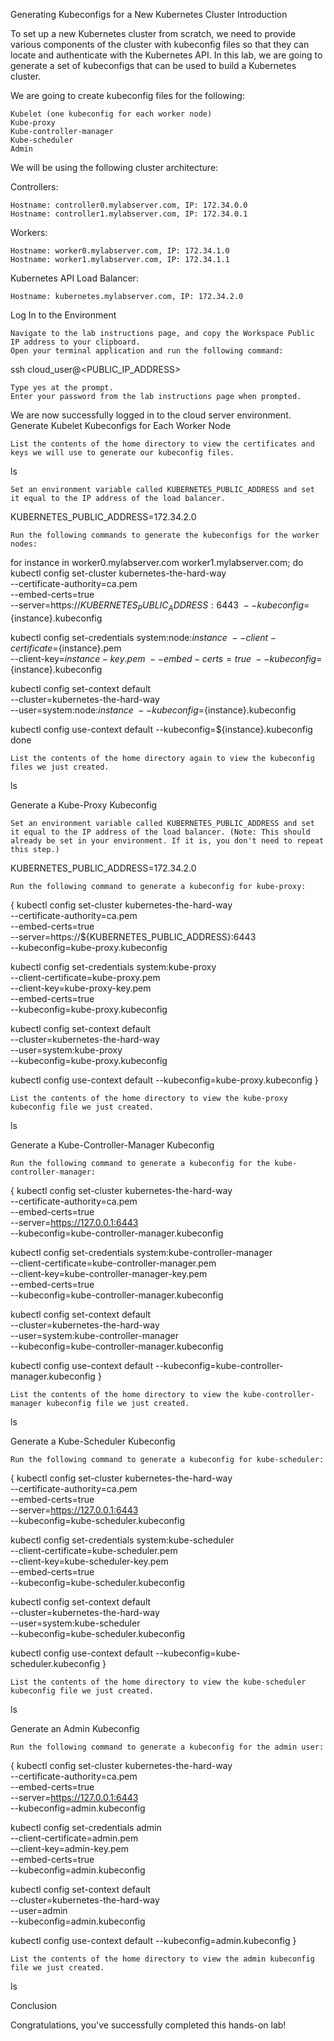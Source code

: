 Generating Kubeconfigs for a New Kubernetes Cluster
Introduction

To set up a new Kubernetes cluster from scratch, we need to provide various components of the cluster with kubeconfig files so that they can locate and authenticate with the Kubernetes API. In this lab, we are going to generate a set of kubeconfigs that can be used to build a Kubernetes cluster.

We are going to create kubeconfig files for the following:

    Kubelet (one kubeconfig for each worker node)
    Kube-proxy
    Kube-controller-manager
    Kube-scheduler
    Admin

We will be using the following cluster architecture:

Controllers:

    Hostname: controller0.mylabserver.com, IP: 172.34.0.0
    Hostname: controller1.mylabserver.com, IP: 172.34.0.1

Workers:

    Hostname: worker0.mylabserver.com, IP: 172.34.1.0
    Hostname: worker1.mylabserver.com, IP: 172.34.1.1

Kubernetes API Load Balancer:

    Hostname: kubernetes.mylabserver.com, IP: 172.34.2.0

Log In to the Environment

    Navigate to the lab instructions page, and copy the Workspace Public IP address to your clipboard.
    Open your terminal application and run the following command:

ssh cloud_user@&lt;PUBLIC_IP_ADDRESS&gt;

    Type yes at the prompt.
    Enter your password from the lab instructions page when prompted.

We are now successfully logged in to the cloud server environment.
Generate Kubelet Kubeconfigs for Each Worker Node

    List the contents of the home directory to view the certificates and keys we will use to generate our kubeconfig files.

ls

    Set an environment variable called KUBERNETES_PUBLIC_ADDRESS and set it equal to the IP address of the load balancer.

KUBERNETES_PUBLIC_ADDRESS=172.34.2.0

    Run the following commands to generate the kubeconfigs for the worker nodes:

for instance in worker0.mylabserver.com worker1.mylabserver.com; do
  kubectl config set-cluster kubernetes-the-hard-way \
    --certificate-authority=ca.pem \
    --embed-certs=true \
    --server=https://${KUBERNETES_PUBLIC_ADDRESS}:6443 \
    --kubeconfig=${instance}.kubeconfig

  kubectl config set-credentials system:node:${instance} \
    --client-certificate=${instance}.pem \
    --client-key=${instance}-key.pem \
    --embed-certs=true \
    --kubeconfig=${instance}.kubeconfig

  kubectl config set-context default \
    --cluster=kubernetes-the-hard-way \
    --user=system:node:${instance} \
    --kubeconfig=${instance}.kubeconfig

  kubectl config use-context default --kubeconfig=${instance}.kubeconfig
done

    List the contents of the home directory again to view the kubeconfig files we just created.

ls

Generate a Kube-Proxy Kubeconfig

    Set an environment variable called KUBERNETES_PUBLIC_ADDRESS and set it equal to the IP address of the load balancer. (Note: This should already be set in your environment. If it is, you don't need to repeat this step.)

KUBERNETES_PUBLIC_ADDRESS=172.34.2.0

    Run the following command to generate a kubeconfig for kube-proxy:

{
  kubectl config set-cluster kubernetes-the-hard-way \
    --certificate-authority=ca.pem \
    --embed-certs=true \
    --server=https://${KUBERNETES_PUBLIC_ADDRESS}:6443 \
    --kubeconfig=kube-proxy.kubeconfig

  kubectl config set-credentials system:kube-proxy \
    --client-certificate=kube-proxy.pem \
    --client-key=kube-proxy-key.pem \
    --embed-certs=true \
    --kubeconfig=kube-proxy.kubeconfig

  kubectl config set-context default \
    --cluster=kubernetes-the-hard-way \
    --user=system:kube-proxy \
    --kubeconfig=kube-proxy.kubeconfig

  kubectl config use-context default --kubeconfig=kube-proxy.kubeconfig
}

    List the contents of the home directory to view the kube-proxy kubeconfig file we just created.

ls

Generate a Kube-Controller-Manager Kubeconfig

    Run the following command to generate a kubeconfig for the kube-controller-manager:

{
  kubectl config set-cluster kubernetes-the-hard-way \
    --certificate-authority=ca.pem \
    --embed-certs=true \
    --server=https://127.0.0.1:6443 \
    --kubeconfig=kube-controller-manager.kubeconfig

  kubectl config set-credentials system:kube-controller-manager \
    --client-certificate=kube-controller-manager.pem \
    --client-key=kube-controller-manager-key.pem \
    --embed-certs=true \
    --kubeconfig=kube-controller-manager.kubeconfig

  kubectl config set-context default \
    --cluster=kubernetes-the-hard-way \
    --user=system:kube-controller-manager \
    --kubeconfig=kube-controller-manager.kubeconfig

  kubectl config use-context default --kubeconfig=kube-controller-manager.kubeconfig
}

    List the contents of the home directory to view the kube-controller-manager kubeconfig file we just created.

ls

Generate a Kube-Scheduler Kubeconfig

    Run the following command to generate a kubeconfig for kube-scheduler:

{
  kubectl config set-cluster kubernetes-the-hard-way \
    --certificate-authority=ca.pem \
    --embed-certs=true \
    --server=https://127.0.0.1:6443 \
    --kubeconfig=kube-scheduler.kubeconfig

  kubectl config set-credentials system:kube-scheduler \
    --client-certificate=kube-scheduler.pem \
    --client-key=kube-scheduler-key.pem \
    --embed-certs=true \
    --kubeconfig=kube-scheduler.kubeconfig

  kubectl config set-context default \
    --cluster=kubernetes-the-hard-way \
    --user=system:kube-scheduler \
    --kubeconfig=kube-scheduler.kubeconfig

  kubectl config use-context default --kubeconfig=kube-scheduler.kubeconfig
}

    List the contents of the home directory to view the kube-scheduler kubeconfig file we just created.

ls

Generate an Admin Kubeconfig

    Run the following command to generate a kubeconfig for the admin user:

{
  kubectl config set-cluster kubernetes-the-hard-way \
    --certificate-authority=ca.pem \
    --embed-certs=true \
    --server=https://127.0.0.1:6443 \
    --kubeconfig=admin.kubeconfig

  kubectl config set-credentials admin \
    --client-certificate=admin.pem \
    --client-key=admin-key.pem \
    --embed-certs=true \
    --kubeconfig=admin.kubeconfig

  kubectl config set-context default \
    --cluster=kubernetes-the-hard-way \
    --user=admin \
    --kubeconfig=admin.kubeconfig

  kubectl config use-context default --kubeconfig=admin.kubeconfig
}

    List the contents of the home directory to view the admin kubeconfig file we just created.

ls

Conclusion

Congratulations, you've successfully completed this hands-on lab!